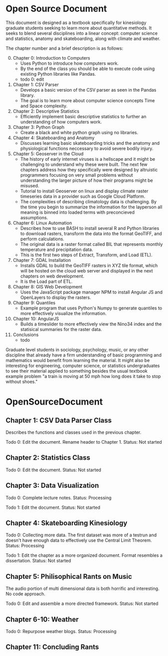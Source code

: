 # Open Source Document

This document is designed as a textbook specifically for kinesiology graduate students seeking to learn more about quantitative methods. It seeks to blend several disciplines into a linear concept: computer science and statistics, anatomy and skateboarding, along with climate and weather.

The chapter number and a brief description is as follows:

  0. Chapter 0: Introduction to Computers
      - Uses Python to introduce how computers work.
      - By the end of the class you should be able to execute code using existing Python libraries like Pandas.
      - todo 0: edit
  1. Chapter 1: CSV Parser
      - Develops a basic version of the CSV parser as seen in the Pandas library.
      - The goal is to learn more about computer science concepts Time and Space complexity.
  2. Chapter 2: Descriptive Statistics
      - Efficiently implement basic descriptive statistics to further an understanding of how computers work.
  3. Chapter 3: Python Graph
      - Create a black and white python graph using no libraries.
  4. Chapter 4: Skateboarding and Anatomy
      - Discusses learning basic skateboarding tricks and the anatomy and physiological functions neccessary to avoid severe bodily injury.
  5. Chapter 5: Geoserver in the Cloud
      - The history of early internet viruses is a hellscape and it might be challenging to understand why these were built. The next few chapters address how they specifically were designed by altruistic programmers focusing on very small problems without understanding the larger picture of how their programs might be misused.
      - Tutorial to install Geoserver on linux and display climate raster timeseries data in a provider such as Google Cloud Platform.
      - The complexities of describing climatology data is challenging. By the time you begin to summarize the information for the layperson all meaning is binned into loaded terms with preconcieved assumptions.
  7. Chapter 6: Linux Automation
      - Describes how to use BASH to install several R and Python libraries to download rasters, transform the data into the format GeoTIFF, and perform calculations.
      - The original data is a raster format called BIL that represents monthly temperature and precipitation data.
      - This is the first two steps of Extract, Transform, and Load (ETL).
  8. Chapter 7: GDAL Installation
      - Installs GDAL to build the GeoTIFF rasters in XYZ tile format, which will be hosted on the cloud web server and displayed in the next chapters on web development.
      - It is the Load part of ETL.
  9. Chapter 8: GIS Web Development
      - Uses the JavaScript package manager NPM to install Angular JS and OpenLayers to display the rasters.
  10. Chapter 9: Quantiles
      - Example program that uses Python's Numpy to generate quantiles to more effectively visualize the information.
  11. Chapter 10: AngularJS
      - Builds a timeslider to more effectively view the Nino34 index and the statisical summaries for the raster data.
  12. Conclusions
      - todo

Graduate level students in sociology, psychology, music, or any other discipline that already have a firm understanding of basic programming and mathematics would benefit from learning the material. It might also be interesting for engineering, computer science, or statistics undergraduates to see their material applied to something besides the usual textbook example problem "a train is moving at 50 mph how long does it take to stop without shoes."

# OpenSourceDocument

## Chapter 1: CSV Data Parser Class

Describes the functions and classes used in the previous chapter.

Todo 0: Edit the document. Rename header to Chapter 1. Status: Not started

## Chapter 2: Statistics Class

Todo 0: Edit the document. Status: Not started

## Chapter 3: Data Visualization

Todo 0: Complete lecture notes. Status: Processing

Todo 1: Edit the document. Status: Not started

## Chapter 4: Skateboarding Kinesiology

Todo 0: Collecting more data. The first dataset was more of a testrun and doesn't have enough data to effectively use the Central Limit Theorem. Status: Processing

Todo 1: Edit the chapter as a more organized document. Format resembles a dissertation. Status: Not started

## Chapter 5: Philisophical Rants on Music

The audio portion of multi dimensional data is both horrific and interesting. No code approach.

Todo 0: Edit and assemble a more directed framework. Status: Not started

## Chapter 6-10: Weather

Todo 0: Repurpose weather blogs. Status: Processing

## Chapter 11: Concluding Rants

